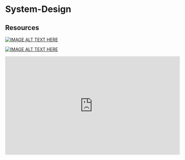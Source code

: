 # System-Design

## Resources
[![IMAGE ALT TEXT HERE](https://img.youtube.com/vi/6GebEqt6Ynk/0.jpg)](https://www.youtube.com/watch?v=6GebEqt6Ynk)


[![IMAGE ALT TEXT HERE](https://img.youtube.com/vi/kkeFE6iRfMM&list=PLCRMIe5FDPsdnSszazqVIQFh99t1ExH19/0.jpg)](https://www.youtube.com/watch?v=kkeFE6iRfMM&list=PLCRMIe5FDPsdnSszazqVIQFh99t1ExH19)

<iframe width="560" height="315" src="https://www.youtube.com/embed/kkeFE6iRfMM?si=F4bOTPYAldqM6dGJ" title="YouTube video player" frameborder="0" allow="accelerometer; autoplay; clipboard-write; encrypted-media; gyroscope; picture-in-picture; web-share" referrerpolicy="strict-origin-when-cross-origin" allowfullscreen></iframe>
